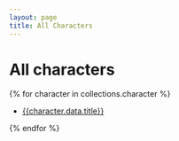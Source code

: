 ```yaml
---
layout: page
title: All Characters
---
```


# All characters

{% for character in collections.character %}

- [{{character.data.title}}]({{character.url}})

{% endfor %}





